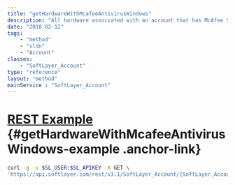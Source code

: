 ```yaml
---
title: "getHardwareWithMcafeeAntivirusWindows"
description: "All hardware associated with an account that has McAfee Secure AntiVirus for Windows software components."
date: "2018-02-12"
tags:
    - "method"
    - "sldn"
    - "Account"
classes:
    - "SoftLayer_Account"
type: "reference"
layout: "method"
mainService : "SoftLayer_Account"
---
```


# [REST Example](#getHardwareWithMcafeeAntivirusWindows-example) <a href="/article/rest/"><i class="fas fa-question"></i></a> {#getHardwareWithMcafeeAntivirusWindows-example .anchor-link} 
```bash
curl -g -u $SL_USER:$SL_APIKEY -X GET \
'https://api.softlayer.com/rest/v3.1/SoftLayer_Account/{SoftLayer_AccountID}/getHardwareWithMcafeeAntivirusWindows'
```
